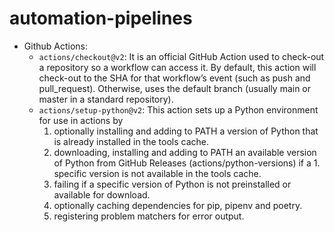 # automation-pipelines


- Github Actions:
    - `actions/checkout@v2`: It is an official GitHub Action used to check-out a repository so a workflow can access it. By default, this action will check-out to the SHA for that workflow’s event (such as push and pull_request). Otherwise, uses the default branch (usually main or master in a standard repository).
    - `actions/setup-python@v2`: 
        This action sets up a Python environment for use in actions by
        1. optionally installing and adding to PATH a version of Python that is already installed in the tools cache.
        1. downloading, installing and adding to PATH an available version of Python from GitHub Releases (actions/python-versions) if a 1. specific version is not available in the tools cache.
        1. failing if a specific version of Python is not preinstalled or available for download.
        1. optionally caching dependencies for pip, pipenv and poetry.
        1. registering problem matchers for error output.